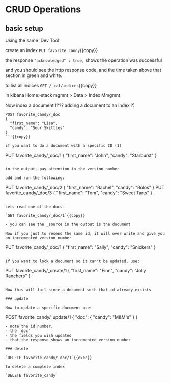 # CRUD Operations

## basic setup


Using the same 'Dev Tool'

create an index  `PUT favorite_candy`{{copy}}

the response `"acknowledged" : true,` shows the operation was successful

and you should see the http response code, and the time taken above that section in green and white.

to list all indices `GET /_cat/indices`{{copy}}

in kibana Home>stack mgmnt > Data > Index Mmgmnt

Now index a document (??? adding a document to an index ?)

```
POST favorite_candy/_doc
{
  "first_name": "Lisa",
  "candy": "Sour Skittles"
}
```{{copy}}

if you want to do a document with a specific ID (1)

```
PUT favorite_candy/_doc/1
{
  "first_name": "John",
  "candy": "Starburst"
}
```{{copy}}

in the output, pay attention to the version number

add and run the following:

```
PUT favorite_candy/_doc/2
{
  "first_name": "Rachel",
  "candy": "Rolos"
}
PUT favorite_candy/_doc/3
{
  "first_name": "Tom",
  "candy": "Sweet Tarts"
}
```{{copy}}

Lets read one of the docs

`GET favorite_candy/_doc/1`{{copy}}

- you can see the _source in the output is the document

Now if you just to resend the same id, it will over write and give you an incremented version number

```
PUT favorite_candy/_doc/1
{
  "first_name": "Sally",
  "candy": "Snickers"
}
```{{copy}}

If you want to lock a document so it can't be updated, use:

```
PUT favorite_candy/_create/1
{
  "first_name": "Finn",
  "candy": "Jolly Ranchers"
}
```{{copy}}

Now this will fail since a document with that id already exsists

### update

Now to update a specific document use:

```
POST favorite_candy/_update/1
{
  "doc": {
    "candy": "M&M's"
  }
}
```
- note the id number,
- the 'doc' 
- the fields you wish updated
- that the response shows an incremented version number

### delete

`DELETE favorite_candy/_doc/1`{{exec}}

to delete a complete index

`DELETE favorite_candy`



